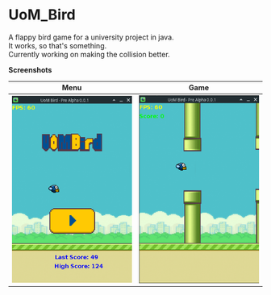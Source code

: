 # UoM_Bird
A flappy bird game for a university project in java.<br>It works, so that's something.<br>Currently working on making the collision better.

**Screenshots**

Menu                       | Game
:-------------------------:|:-------------------------:
![menu](/uom_bird_menu.png)| ![game](/uom_bird_game.png)
